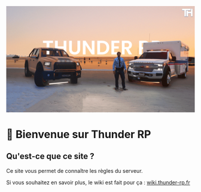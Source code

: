 <img src="./assets/img/banner.png" alt="Thunder RP Banner" class="banner">

# 👋 Bienvenue sur Thunder RP

## Qu'est-ce que ce site ? <!-- {docsify-ignore} -->

Ce site vous permet de connaître les règles du serveur.

Si vous souhaitez en savoir plus, le wiki est fait pour ça : [wiki.thunder-rp.fr](http://wiki.thunder-rp.fr)

